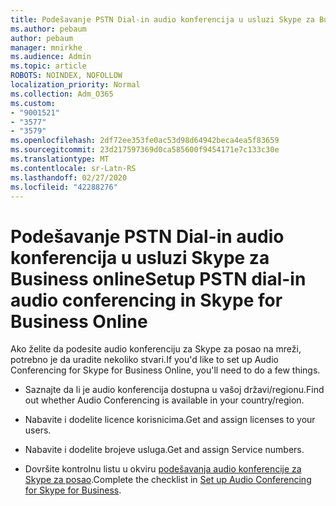 ```yaml
---
title: Podešavanje PSTN Dial-in audio konferencija u usluzi Skype za Business online
ms.author: pebaum
author: pebaum
manager: mnirkhe
ms.audience: Admin
ms.topic: article
ROBOTS: NOINDEX, NOFOLLOW
localization_priority: Normal
ms.collection: Adm_O365
ms.custom:
- "9001521"
- "3577"
- "3579"
ms.openlocfilehash: 2df72ee353fe0ac53d98d64942beca4ea5f83659
ms.sourcegitcommit: 23d217597369d0ca585600f9454171e7c133c30e
ms.translationtype: MT
ms.contentlocale: sr-Latn-RS
ms.lasthandoff: 02/27/2020
ms.locfileid: "42288276"
---
```

# <a name="setup-pstn-dial-in-audio-conferencing-in-skype-for-business-online"></a><span data-ttu-id="ff936-102">Podešavanje PSTN Dial-in audio konferencija u usluzi Skype za Business online</span><span class="sxs-lookup"><span data-stu-id="ff936-102">Setup PSTN dial-in audio conferencing in Skype for Business Online</span></span>

<span data-ttu-id="ff936-103">Ako želite da podesite audio konferenciju za Skype za posao na mreži, potrebno je da uradite nekoliko stvari.</span><span class="sxs-lookup"><span data-stu-id="ff936-103">If you'd like to set up Audio Conferencing for Skype for Business Online, you'll need to do a few things.</span></span> 

- <span data-ttu-id="ff936-104">Saznajte da li je audio konferencija dostupna u vašoj državi/regionu.</span><span class="sxs-lookup"><span data-stu-id="ff936-104">Find out whether Audio Conferencing is available in your country/region.</span></span>

- <span data-ttu-id="ff936-105">Nabavite i dodelite licence korisnicima.</span><span class="sxs-lookup"><span data-stu-id="ff936-105">Get and assign licenses to your users.</span></span>

- <span data-ttu-id="ff936-106">Nabavite i dodelite brojeve usluga.</span><span class="sxs-lookup"><span data-stu-id="ff936-106">Get and assign Service numbers.</span></span>

- <span data-ttu-id="ff936-107">Dovršite kontrolnu listu u okviru [podešavanja audio konferencije za Skype za posao](https://docs.microsoft.com/SkypeForBusiness/audio-conferencing-in-office-365/set-up-audio-conferencing).</span><span class="sxs-lookup"><span data-stu-id="ff936-107">Complete the checklist in [Set up Audio Conferencing for Skype for Business](https://docs.microsoft.com/SkypeForBusiness/audio-conferencing-in-office-365/set-up-audio-conferencing).</span></span>
